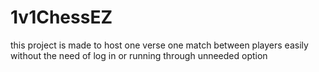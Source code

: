 # 1v1ChessEZ
this project is made to host one verse one match between players easily without the need of log in or running through unneeded option  
